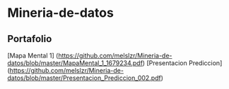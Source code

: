 # Mineria-de-datos

## Portafolio

[Mapa Mental 1] (https://github.com/melslzr/Mineria-de-datos/blob/master/MapaMental_1_1679234.pdf)
[Presentacion Prediccion] (https://github.com/melslzr/Mineria-de-datos/blob/master/Presentacion_Prediccion_002.pdf)

